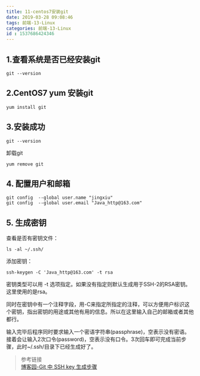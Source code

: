 ```yaml
---
title: 11-centos7安装git
date: 2019-03-28 09:08:46
tags: 前端-13-Linux
categories: 前端-13-Linux
id : 1537686424346
---
```


## 1.查看系统是否已经安装git

```
git --version
```
## 2.CentOS7 yum 安装git

```
yum install git
```

## 3.安装成功

```
git --version
```

卸载git

```
yum remove git
```

## 4. 配置用户和邮箱

```
git config  --global user.name "jingxiu"
git config  --global user.email "Java_http@163.com"
```

## 5. 生成密钥

查看是否有密钥文件：

```
ls -al ~/.ssh/
```
添加密钥：

```
ssh-keygen -C 'Java_http@163.com' -t rsa
```
密钥类型可以用 -t 选项指定。如果没有指定则默认生成用于SSH-2的RSA密钥。这里使用的是rsa。

同时在密钥中有一个注释字段，用-C来指定所指定的注释，可以方便用户标识这个密钥，指出密钥的用途或其他有用的信息。所以在这里输入自己的邮箱或者其他都行。

输入完毕后程序同时要求输入一个密语字符串(passphrase)，空表示没有密语。接着会让输入2次口令(password)，空表示没有口令。3次回车即可完成当前步骤，此时~/.ssh/目录下已经生成好了。

> 参考链接  
> [博客园-Git 中 SSH key 生成步骤](https://www.cnblogs.com/horanly/p/6604104.html)
